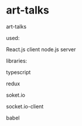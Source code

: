 # art-talks
art-talks

used:

React.js client 
node.js server

libraries:

typescript

redux

soket.io

socket.io-client

babel
